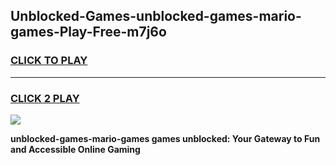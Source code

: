 
## Unblocked-Games-unblocked-games-mario-games-Play-Free-m7j6o
<h3>
<a href="https://premium76.site?title=unblocked-games-mario-games&ref=10A">CLICK TO PLAY</a></h3>
<hr>

<h3>
<a href="https://premium76.site?title=unblocked-games-mario-games&ref=10A">CLICK 2 PLAY</a>
  
</h3>

<a href="https://premium76.site?title=unblocked-games-mario-games&ref=10A"><img src="https://clearcache.store/games.png"></a>


**unblocked-games-mario-games games unblocked: Your Gateway to Fun and Accessible Online Gaming**
